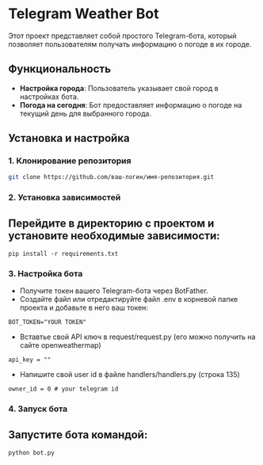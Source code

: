 # Telegram Weather Bot

Этот проект представляет собой простого Telegram-бота, который позволяет пользователям получать информацию о погоде в их городе.

## Функциональность

- **Настройка города**: Пользователь указывает свой город в настройках бота.
- **Погода на сегодня**: Бот предоставляет информацию о погоде на текущий день для выбранного города.

## Установка и настройка

### 1. Клонирование репозитория

```bash
git clone https://github.com/ваш-логин/имя-репозитория.git
```
### 2. Установка зависимостей

## Перейдите в директорию с проектом и установите необходимые зависимости:

```
pip install -r requirements.txt
```

### 3. Настройка бота

   - Получите токен вашего Telegram-бота через BotFather.
   - Создайте файл или отредактируйте файл .env в корневой папке проекта и добавьте в него ваш токен:
   ```
   BOT_TOKEN="YOUR TOKEN"
   ```
   - Вставтье свой API ключ в request/request.py (его можно получить на сайте openweathermap)
   ```
   api_key = ""
   ```
   - Напишите свой user id в файле handlers/handlers.py (строка 135)
   ```
   owner_id = 0 # your telegram id
   ```

### 4. Запуск бота

## Запустите бота командой:

```
python bot.py
```

